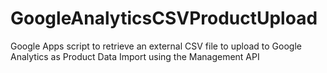 # GoogleAnalyticsCSVProductUpload
Google Apps script to retrieve an external CSV file to upload to Google Analytics as Product Data Import using the Management API
